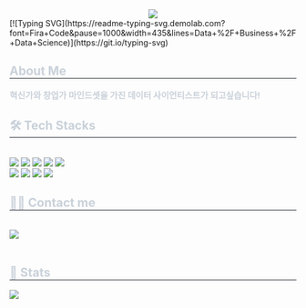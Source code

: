 <div align= "center">
    <img src="https://capsule-render.vercel.app/api?type=waving&color=gradient&height=180&text=Hi,%20There!&animation=&fontColor=000000&fontSize=50" />
    </div>
    <div style="text-align: left;">
    [![Typing SVG](https://readme-typing-svg.demolab.com?font=Fira+Code&pause=1000&width=435&lines=Data+%2F+Business+%2F+Data+Science)](https://git.io/typing-svg)
    <h2 style="border-bottom: 1px solid #21262d; color: #c9d1d9;">  About Me </h2>  
    <div style="font-weight: 700; font-size: 15px; text-align: left; color: #c9d1d9;"> 혁신가와 창업가 마인드셋을 가진</li> 데이터 사이언티스트가 되고싶습니다!  </div> 
    </div>
    <div style="text-align: left;">
    <h2 style="border-bottom: 1px solid #21262d; color: #c9d1d9;"> 🛠️ Tech Stacks </h2> <br> 
    <div style="margin: ; text-align: left;" "text-align: left;"> <img src="https://img.shields.io/badge/Python-3776AB?style=for-the-badge&logo=Python&logoColor=white">
          <img src="https://img.shields.io/badge/C-A8B9CC?style=for-the-badge&logo=C&logoColor=white">
          <img src="https://img.shields.io/badge/Java-007396?style=for-the-badge&logo=Java&logoColor=white">
          <img src="https://img.shields.io/badge/MySQL-4479A1?style=for-the-badge&logo=MySQL&logoColor=white">
          <img src="https://img.shields.io/badge/MariaDB-003545?style=for-the-badge&logo=MariaDB&logoColor=white">
          <br/><img src="https://img.shields.io/badge/Docker-2496ED?style=for-the-badge&logo=Docker&logoColor=white">
          <img src="https://img.shields.io/badge/Selenium-43B02A?style=for-the-badge&logo=Selenium&logoColor=white">
          <img src="https://img.shields.io/badge/PyTorch-EE4C2C?style=for-the-badge&logo=PyTorch&logoColor=white">
          <img src="https://img.shields.io/badge/Tensorflow-FF6F00?style=for-the-badge&logo=Tensorflow&logoColor=white">
          </div>
    </div>
    <div style="text-align: left;">
    <h2 style="border-bottom: 1px solid #21262d; color: #c9d1d9;"> 🧑‍💻 Contact me </h2> <br> 
    <div style="text-align: left;"> <a href=mailto:nimowa03@gmail.com> <img src="https://img.shields.io/badge/Gmail-EA4335?style=for-the-badge&logo=Gmail&logoColor=white&link=mailto:nimowa03@gmail.com"> </a>
          </div>  <br> 
    <div style="text-align: left;">  </div> 
    </div>
    <div style="text-align: left;"> 
    <h2 style="border-bottom: 1px solid #21262d; color: #c9d1d9;"> 🏅 Stats </h2> <div style="text-align: left;">   </div> 
    </div>
<a href="https://github.com/devxb/gitanimals">
  <img src="https://render.gitanimals.org/farms/{nimowa03}"/>
